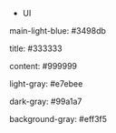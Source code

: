- UI

main-light-blue: #3498db

title: #333333

content: #999999

light-gray: #e7ebee

dark-gray: #99a1a7

background-gray: #eff3f5
